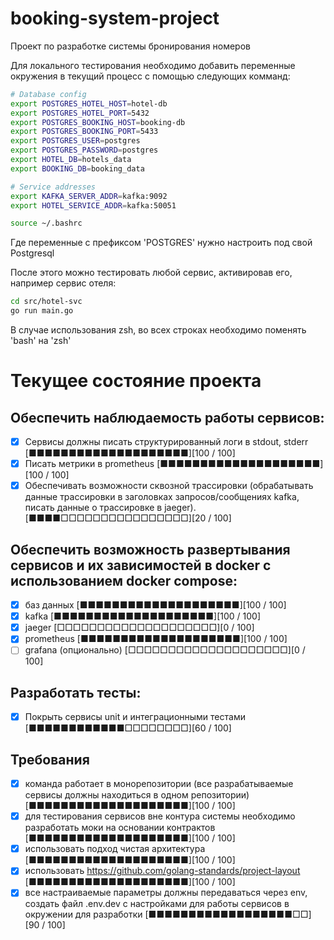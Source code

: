 # booking-system-project

Проект по разработке системы бронирования номеров

Для локального тестирования необходимо добавить переменные окружения в текущий процесс с помощью следующих комманд:

```bash
# Database config
export POSTGRES_HOTEL_HOST=hotel-db
export POSTGRES_HOTEL_PORT=5432
export POSTGRES_BOOKING_HOST=booking-db
export POSTGRES_BOOKING_PORT=5433
export POSTGRES_USER=postgres
export POSTGRES_PASSWORD=postgres
export HOTEL_DB=hotels_data
export BOOKING_DB=booking_data

# Service addresses
export KAFKA_SERVER_ADDR=kafka:9092
export HOTEL_SERVICE_ADDR=kafka:50051

source ~/.bashrc
```

Где переменные с префиксом 'POSTGRES' нужно настроить под свой Postgresql

После этого можно тестировать любой сервис, активировав его, например сервис отеля:

```bash
cd src/hotel-svc
go run main.go
```

В случае использования zsh, во всех строках необходимо поменять 'bash' на 'zsh'

# Текущее состояние проекта

## Обеспечить наблюдаемость работы сервисов:
- [x] Cервисы должны писать структурированный логи в stdout, stderr
[■■■■■■■■■■■■■■■■■■■■][100 / 100]
- [x] Писать метрики в prometheus
[■■■■■■■■■■■■■■■■■■■■][100 / 100]
- [x] Обеспечивать возможности сквозной трассировки (обрабатывать данные трассировки в заголовках запросов/сообщениях kafka, писать данные о трассировке в jaeger). [■■■■□□□□□□□□□□□□□□□□][20 / 100]

## Обеспечить возможность развертывания сервисов и их зависимостей в docker с использованием docker compose:
- [x] баз данных
[■■■■■■■■■■■■■■■■■■■■][100 / 100]
- [x] kafka
[■■■■■■■■■■■■■■■■■■■■][100 / 100]
- [x] jaeger
[□□□□□□□□□□□□□□□□□□□□][0 / 100]
- [x] prometheus
[■■■■■■■■■■■■■■■■■■■■][100 / 100]
- [ ] grafana (опционально)
[□□□□□□□□□□□□□□□□□□□□][0 / 100]

## Разработать тесты:

- [x] Покрыть сервисы unit и интеграционными тестами
[■■■■■■■■■■■■□□□□□□□□][60 / 100]

## Требования

- [x] команда работает в монорепозитории (все разрабатываемые сервисы должны находиться в одном репозитории)
[■■■■■■■■■■■■■■■■■■■■][100 / 100]
- [x] для тестирования сервисов вне контура системы необходимо разработать моки на основании контрактов
[■■■■■■■■■■■■■■■■■■■■][100 / 100]
- [x] использовать подход чистая архитектура
[■■■■■■■■■■■■■■■■■■■■][100 / 100]
- [x] использовать https://github.com/golang-standards/project-layout
[■■■■■■■■■■■■■■■■■■■■][100 / 100]
- [x] все настраиваемые параметры должны передаваться через env, создать файл .env.dev с настройками для работы сервисов в окружении для разработки
[■■■■■■■■■■■■■■■■■■□□][90 / 100]

